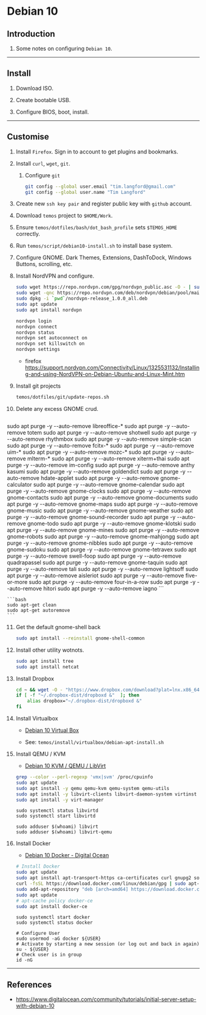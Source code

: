 # Debian 10

## Introduction

1. Some notes on configuring `Debian 10`.

---

## Install

1. Download ISO.

2. Create bootable USB.

3. Configure BIOS, boot, install.

---

## Customise

1. Install `Firefox`. Sign in to account to get plugins and bookmarks.

2. Install `curl`, `wget`, `git`.

    1. Configure `git`

        ```bash
        git config --global user.email "tim.langford@gmail.com"
        git config --global user.name "Tim Langford"
        ```

3. Create new `ssh key pair` and register public key with `github` account.

4. Download `temos` project to `$HOME/Work`.

5. Ensure `temos/dotfiles/bash/dot_bash_profile` sets `$TEMOS_HOME` correctly.

6. Run `temos/script/debian10-install.sh` to install base system.

7. Configure GNOME. Dark Themes, Extensions, DashToDock, Windows Buttons, scrolling, etc.

8. Install NordVPN and configure.

    ```bash
    sudo wget https://repo.nordvpn.com/gpg/nordvpn_public.asc -O - | sudo apt-key add -
    sudo wget -qnc https://repo.nordvpn.com/deb/nordvpn/debian/pool/main/nordvpn-release_1.0.0_all.deb
    sudo dpkg -i `pwd`/nordvpn-release_1.0.0_all.deb
    sudo apt update
    sudo apt install nordvpn
    ```

    ```bash
    nordvpn login
    nordvpn connect
    nordvpn status
    nordvpn set autoconnect on
    nordvpn set killswitch on
    nordvpn settings
    ```

    * firefox https://support.nordvpn.com/Connectivity/Linux/1325531132/Installing-and-using-NordVPN-on-Debian-Ubuntu-and-Linux-Mint.htm


9. Install git projects

    ```bash
    temos/dotfiles/git/update-repos.sh
    ```

10. Delete any excess GNOME crud.

    ```bash
sudo apt purge -y --auto-remove libreoffice-*
sudo apt purge -y --auto-remove totem
sudo apt purge -y --auto-remove shotwell
sudo apt purge -y --auto-remove rhythmbox
sudo apt purge -y --auto-remove simple-scan
sudo apt purge -y --auto-remove fcitx-*
sudo apt purge -y --auto-remove uim-*
sudo apt purge -y --auto-remove mozc-*
sudo apt purge -y --auto-remove mlterm-*
sudo apt purge -y --auto-remove xiterm+thai
sudo apt purge -y --auto-remove im-config
sudo apt purge -y --auto-remove anthy kasumi
sudo apt purge -y --auto-remove goldendict
sudo apt purge -y --auto-remove hdate-applet
sudo apt purge -y --auto-remove gnome-calculator
sudo apt purge -y --auto-remove gnome-calendar
sudo apt purge -y --auto-remove gnome-clocks
sudo apt purge -y --auto-remove gnome-contacts
sudo apt purge -y --auto-remove gnome-documents
sudo apt purge -y --auto-remove gnome-maps
sudo apt purge -y --auto-remove gnome-music
sudo apt purge -y --auto-remove gnome-weather
sudo apt purge -y --auto-remove gnome-sound-recorder
sudo apt purge -y --auto-remove gnome-todo
sudo apt purge -y --auto-remove gnome-klotski
sudo apt purge -y --auto-remove gnome-mines
sudo apt purge -y --auto-remove gnome-robots
sudo apt purge -y --auto-remove gnome-mahjongg
sudo apt purge -y --auto-remove gnome-nibbles
sudo apt purge -y --auto-remove gnome-sudoku
sudo apt purge -y --auto-remove gnome-tetravex
sudo apt purge -y --auto-remove swell-foop
sudo apt purge -y --auto-remove quadrapassel
sudo apt purge -y --auto-remove gnome-taquin
sudo apt purge -y --auto-remove tali
sudo apt purge -y --auto-remove lightsoff
sudo apt purge -y --auto-remove aisleriot
sudo apt purge -y --auto-remove five-or-more
sudo apt purge -y --auto-remove four-in-a-row
sudo apt purge -y --auto-remove hitori
sudo apt purge -y --auto-remove iagno
    ```

    ```bash
    sudo apt-get clean
    sudo apt-get autoremove
    ```

11. Get the default gnome-shell back

    ```bash
    sudo apt install --reinstall gnome-shell-common
    ```

12. Install other utility wotnots.

    ```bash
    sudo apt install tree
    sudo apt install netcat
    ```

13. Install Dropbox

    ```bash
    cd ~ && wget -O - "https://www.dropbox.com/download?plat=lnx.x86_64" | tar xzf -
    if [ -f "~/.dropbox-dist/dropboxd &"  ]; then
        alias dropbox="~/.dropbox-dist/dropboxd &"
    fi
    ```

14. Install Virtualbox

    * [Debian 10 Virtual Box](https://computingforgeeks.com/install-virtualbox-ubuntu-debian/)

    * See: `temos/install/virtualbox/debian-apt-install.sh` 

15. Install QEMU / KVM

    * [Debian 10 KVM / QEMU / LibVirt](https://linuxhint.com/install_kvm_debian_10/)

    ```bash
    grep --color --perl-regexp 'vmx|svm' /proc/cpuinfo
    sudo apt update
    sudo apt install -y qemu qemu-kvm qemu-system qemu-utils
    sudo apt install -y libvirt-clients libvirt-daemon-system virtinst
    sudo apt install -y virt-manager
    ```

    ```
    sudo systemctl status libvirtd
    sudo systemctl start libvirtd
    ```

    ```
    sudo adduser $(whoami) libvirt
    sudo adduser $(whoami) libvirt-qemu
    ```


16. Install Docker

    * [Debian 10 Docker - Digital Ocean](https://www.digitalocean.com/community/tutorials/how-to-install-and-use-docker-on-debian-10)

    ```bash
    # Install Docker
    sudo apt update
    sudo apt install apt-transport-https ca-certificates curl gnupg2 software-properties-common
    curl -fsSL https://download.docker.com/linux/debian/gpg | sudo apt-key add -
    sudo add-apt-repository "deb [arch=amd64] https://download.docker.com/linux/debian $(lsb_release -cs) stable"
    sudo apt update
    # apt-cache policy docker-ce
    sudo apt install docker-ce
    ```

    ```
    sudo systemctl start docker
    sudo systemctl status docker
    ```

    ```
    # Configure User
    sudo usermod -aG docker ${USER}
    # Activate by starting a new session (or log out and back in again)
    su - ${USER}
    # Check user is in group
    id -nG
    ```


---

## References

* https://www.digitalocean.com/community/tutorials/initial-server-setup-with-debian-10